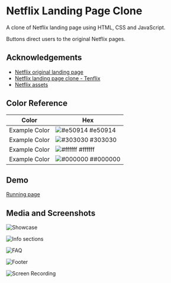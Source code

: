 
# Netflix Landing Page Clone

A clone of Netflix landing page using HTML, CSS and JavaScript.

Buttons direct users to the original Netflix pages.

## Acknowledgements

 - [Netflix original landing page](https://www.netflix.com/de-en/)
 - [Netflix landing page clone - Tenflix](https://isaif.github.io/tenflix/)
 - [Netflix assets](https://assets.nflxext.com)

## Color Reference

| Color             | Hex                                                                |
| ----------------- | ------------------------------------------------------------------ |
| Example Color | ![#e50914](https://via.placeholder.com/10/e50914?text=+) #e50914 |
| Example Color | ![#303030](https://via.placeholder.com/10/303030?text=+) #303030 |
| Example Color | ![#ffffff](https://via.placeholder.com/10/ffffff?text=+) #ffffff |
| Example Color | ![#000000](https://via.placeholder.com/10/#000000?text=+) ##000000 |


## Demo

[Running page](https://hala-kaisi.github.io/Netflix-Landing-Page/)



## Media and Screenshots

![Showcase](<img width="1438" alt="Screenshot 2022-09-12 at 12 03 03" src="https://user-images.githubusercontent.com/81911045/189631151-c187664f-c240-4554-b7ef-4d7b22fe49d2.png">)


![Info sections](<img width="1438" alt="Screenshot 2022-09-12 at 12 03 19" src="https://user-images.githubusercontent.com/81911045/189631200-7f1bbb9b-defa-4022-8d2b-15a40712e501.png">)


![FAQ](<img width="1438" alt="Screenshot 2022-09-12 at 12 03 35" src="https://user-images.githubusercontent.com/81911045/189631219-5dbe7957-8d50-4ddd-a27b-6f187fd7d5ba.png">)


![Footer](<img width="1438" alt="Screenshot 2022-09-12 at 12 03 42" src="https://user-images.githubusercontent.com/81911045/189631236-f30ecc96-58d2-4560-bf95-6fa31f753cdb.png">)


![Screen Recording](![ezgif-2-120ab3868d](https://user-images.githubusercontent.com/81911045/189631690-69a394da-8ba5-4df8-8b07-6f7950827d11.gif)
)
